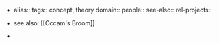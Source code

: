 - alias::
  tags:: concept, theory
  domain::
  people::
  see-also::
  rel-projects::
  

- see also: [[Occam's Broom]]
-
